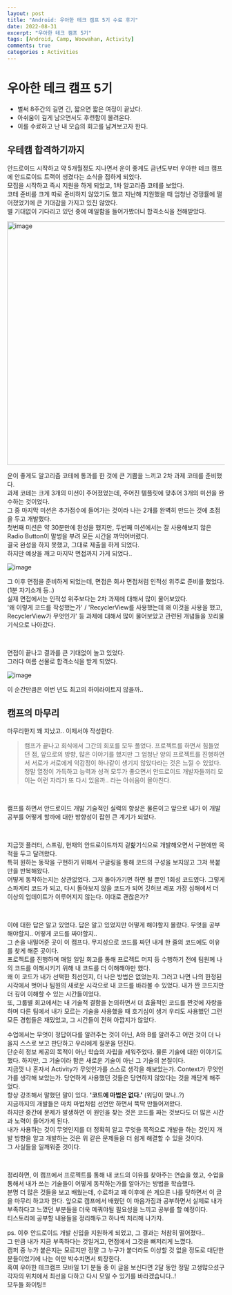 ```yaml
---
layout: post
title: "Android: 우아한 테크 캠프 5기 수료 후기"
date: 2022-08-31
excerpt: "우아한 테크 캠프 5기"
tags: [Android, Camp, Woowahan, Activity]
comments: true
categories : Activities
---
```


# 우아한 테크 캠프 5기
- 벌써 8주간의 길면 긴, 짧으면 짧은 여정이 끝났다.
- 아쉬움이 깊게 남으면서도 후련함이 몰려온다.
- 이를 수료하고 난 내 모습의 회고를 남겨보고자 한다.

## 우테캠 합격하기까지
안드로이드 시작하고 약 5개월정도 지나면서 운이 좋게도 금년도부터 우아한 테크 캠프에 안드로이드 트랙이 생겼다는 소식을 접하게 되었다.    
모집을 시작하고 즉시 지원을 하게 되었고, 1차 알고리즘 코테를 보았다.   
코테 준비를 크게 따로 준비하지 않았기도 했고 지난해 지원했을 때 엄청난 경쟁률에 떨어졌었기에 큰 기대감을 가지고 있진 않았다.    
별 기대없이 기다리고 있던 중에 메일함을 들어가봤더니 합격소식을 전해받았다.   

<img width="564" alt="image" src="https://user-images.githubusercontent.com/72387349/210314623-f5b4b7f4-b4f8-41c7-8c11-e07556d57099.png">

운이 좋게도 알고리즘 코테에 통과를 한 것에 큰 기쁨을 느끼고 2차 과제 코테를 준비했다.    
과제 코테는 크게 3개의 미션이 주어졌었는데, 주어진 템플릿에 맞추어 3개의 미션을 완수하는 것이었다.    
그 중 마지막 미션은 추가점수에 들어가는 것이라 나는 2개를 완벽히 만드는 것에 초점을 두고 개발했다.    
첫번째 미션은 약 30분만에 완성을 했지만, 두번째 미션에서는 잘 사용해보지 않은 Radio Button이 말썽을 부려 모든 시간을 까먹어버렸다.   
결국 완성을 하지 못했고, 그대로 제출을 하게 되었다.    
하지만 예상을 깨고 마지막 면접까지 가게 되었다..

![image](https://user-images.githubusercontent.com/72387349/210340943-e25ccf29-0aa7-4499-ba1c-01f41b0cddeb.png)

그 이후 면접을 준비하게 되었는데, 면접은 회사 면접처럼 인적성 위주로 준비를 했었다. (1분 자기소개 등..)    
실제 면접에서는 인적성 위주보다는 2차 과제에 대해서 많이 물어보았다.   
'왜 이렇게 코드를 작성했는가' / 'RecyclerView를 사용했는데 왜 이것을 사용을 했고, RecyclerView가 무엇인가' 등 과제에 대해서 많이 물어보았고 관련된 개념들을 꼬리물기식으로 나아갔다.

<br/>

면접이 끝나고 결과를 큰 기대없이 놀고 있었다.    
그러다 여름 선물로 합격소식을 받게 되었다.    

![image](https://user-images.githubusercontent.com/72387349/210341729-610c1de2-823d-458f-9e92-309dcbd7fb4f.png)

이 순간만큼은 이번 년도 최고의 하이라이트지 않을까..

## 캠프의 마무리

마무리한지 꽤 지났고.. 이제서야 작성한다.   

> 캠프가 끝나고 회식에서 그간의 회포를 모두 풀었다. 프로젝트를 하면서 힘들었던 점, 앞으로의 방향, 많은 이야기를 했지만 그 엄청난 양의 프로젝트를 진행하면서 서로가 서로에게 악감정이 하나같이 생기지 않았다라는 것은 느낄 수 있었다.   
> 정말 열정이 가득하고 능력과 성격 모두가 좋으면서 안드로이드 개발자들끼리 모이는 이런 자리가 또 다시 있을까.. 라는 아쉬움이 몰아친다.

<br/>

캠프를 하면서 안드로이드 개발 기술적인 실력의 향상은 물론이고 앞으로 내가 이 개발공부를 어떻게 할까에 대한 방향성이 잡힌 큰 계기가 되었다.   

<br/>

지금껏 플러터, 스프링, 현재의 안드로이드까지 겉핥기식으로 개발해오면서 구현에만 목적을 두고 달려왔다.    
특히 원하는 동작을 구현하기 위해서 구글링을 통해 코드의 구성을 보지않고 그저 복붙만을 반복해왔다.    
어떻게 동작하는지는 상관없었다. 그저 돌아가기면 하면 될 뿐인 1회성 코드였다. 그렇게 스파게티 코드가 되고, 다시 돌아보지 않을 코드가 되어 깃허브 레포 가장 심해에서 더 이상의 업데이트가 이루어지지 않는다.
이대로 괜찮은가?   

<br/>

이에 대한 답은 알고 있었다. 답은 알고 있었지만 어떻게 해야할지 몰랐다. 무엇을 공부해야할지.. 어떻게 코드를 짜야할지..   
그 손을 내밀어준 곳이 이 캠프다. 무지성으로 코드를 짜던 내게 한 줄의 코드에도 이유를 찾게 해준 곳이다.    
프로젝트를 진행하며 매일 일일 회고를 통해 프로젝트 머지 등 수행하기 전에 팀원께 나의 코드를 이해시키기 위해 내 코드를 더 이해해야만 했다.    
왜 이 코드가 내가 선택한 최선인지, 더 나은 방법은 없었는지. 그러고 나면 나의 한정된 시각에서 벗어나 팀원의 새로운 시각으로 내 코드를 바라볼 수 있었다. 내가 짠 코드지만 더 깊이 이해할 수 있는 시간들이었다.    
또, 그룹별 회고에서는 내 기술적 결함을 논의하면서 더 효율적인 코드를 짠것에 자랑을 하며 다른 팀에서 내가 모르는 기술을 사용했을 때 호기심이 생겨 우리도 사용했던 그런 모든 경험들은 재밌었고, 그 시간들이 전혀 아깝지가 않았다.

수업에서는 무엇이 정답이다를 알려주는 것이 아닌, A와 B를 알려주고 어떤 것이 더 나을지 스스로 보고 판단하고 우리에게 질문을 던진다.    
단순히 정보 제공의 목적이 아닌 학습의 자립을 세워주었다. 물론 기술에 대한 이야기도 했다. 하지만, 그 기술이라 함은 새로운 기술이 아닌 그 기술의 본질이다.   
지금껏 나 혼자서 Activity가 무엇인가를 스스로 생각을 해보았는가. Context가 무엇인가를 생각해 보았는가. 당연하게 사용했던 것들은 당연하지 않았다는 것을 깨닫게 해주었다.    
항상 강조해서 말했던 말이 있다. **'코드에 마법은 없다.'** (워딩이 맞나..?)    
지금까지의 개발들은 마치 마법처럼 선언만 하면서 뚝딱 만들어져왔다.    
하지만 중간에 문제가 발생하면 이 원인을 찾는 것은 코드를 짜는 것보다도 더 많은 시간과 노력이 들어가게 된다.    
내가 사용하는 것이 무엇인지를 더 정확히 알고 무엇을 목적으로 개발을 하는 것인지 개발 방향을 알고 개발하는 것은 위 같은 문제들을 더 쉽게 해결할 수 있을 것이다.    
그 사실들을 일깨워준 것이다.

<br/>

정리하면, 이 캠프에서 프로젝트를 통해 내 코드의 이유를 찾아주는 연습을 했고, 수업을 통해서 내가 쓰는 기술들이 어떻게 동작하는가를 알아가는 방법을 학습했다.    
분명 더 많은 것들을 보고 배웠는데, 수료하고 꽤 이후에 쓴 게으른 나를 탓하면서 이 글을 마무리 하고자 한다.
앞으로 캠프에서 배웠던 이 마음가짐과 공부하면서 실제로 내가 부족하다고 느꼈던 부분들을 더욱 메꿔야될 필요성을 느끼고 공부를 할 예정이다.    
티스토리에 공부할 내용들을 정리해두고 하나씩 처리해 나가자.

ps. 이후 안드로이드 개발 신입을 지원하게 되었고, 그 결과는 처참히 떨어졌다..   
그 만큼 내가 지금 부족하다는 것일거고, 면접에서 그것을 뼈저리게 느꼈다.   
캠퍼 중 누가 붙은지는 모르지만 정말 그 누구가 붙더라도 이상할 것 없을 정도로 대단한 분들이었기에 나는 이만 박수치면서 퇴장한다.    
혹여 우아한 테크캠프 모바일 1기 분들 중 이 글을 보신다면 2달 동안 정말 고생많으셨구 각자의 위치에서 최선을 다하고 다시 모일 수 있기를 바라겠습니다..!    
모두들 화이팅!!